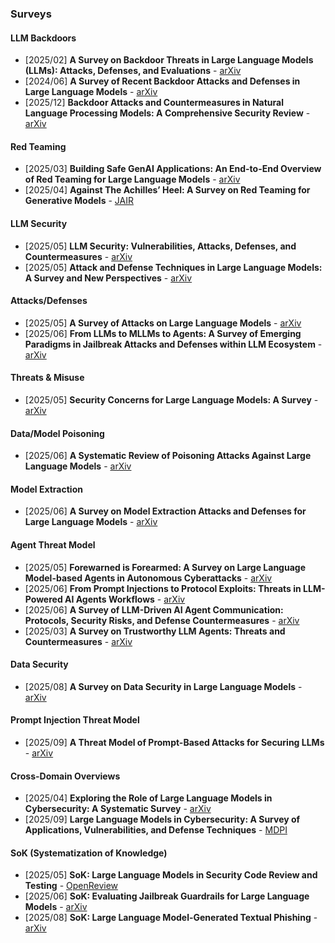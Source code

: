 ### Surveys 

#### LLM Backdoors
- [2025/02] **A Survey on Backdoor Threats in Large Language Models (LLMs): Attacks, Defenses, and Evaluations** - [arXiv](https://arxiv.org/abs/2502.05224)
- [2024/06] **A Survey of Recent Backdoor Attacks and Defenses in Large Language Models** - [arXiv](https://arxiv.org/abs/2406.06852)
- [2025/12] **Backdoor Attacks and Countermeasures in Natural Language Processing Models: A Comprehensive Security Review** - [arXiv](https://arxiv.org/abs/2309.06055)


#### Red Teaming
- [2025/03] **Building Safe GenAI Applications: An End-to-End Overview of Red Teaming for Large Language Models** - [arXiv](https://arxiv.org/abs/2503.01742)
- [2025/04] **Against The Achilles’ Heel: A Survey on Red Teaming for Generative Models** - [JAIR](https://www.jair.org/index.php/jair/article/view/17654)

#### LLM Security
- [2025/05] **LLM Security: Vulnerabilities, Attacks, Defenses, and Countermeasures** - [arXiv](https://arxiv.org/abs/2505.01177)
- [2025/05] **Attack and Defense Techniques in Large Language Models: A Survey and New Perspectives** - [arXiv](https://arxiv.org/abs/2505.00976)

#### Attacks/Defenses
- [2025/05] **A Survey of Attacks on Large Language Models** - [arXiv](https://arxiv.org/abs/2505.12567)
- [2025/06] **From LLMs to MLLMs to Agents: A Survey of Emerging Paradigms in Jailbreak Attacks and Defenses within LLM Ecosystem** - [arXiv](https://arxiv.org/abs/2506.15170)

#### Threats & Misuse
- [2025/05] **Security Concerns for Large Language Models: A Survey** - [arXiv](https://arxiv.org/abs/2505.18889)

#### Data/Model Poisoning
- [2025/06] **A Systematic Review of Poisoning Attacks Against Large Language Models** - [arXiv](https://arxiv.org/abs/2506.06518)

#### Model Extraction
- [2025/06] **A Survey on Model Extraction Attacks and Defenses for Large Language Models** - [arXiv](https://arxiv.org/abs/2506.22521)

#### Agent Threat Model
- [2025/05] **Forewarned is Forearmed: A Survey on Large Language Model-based Agents in Autonomous Cyberattacks** - [arXiv](https://arxiv.org/abs/2505.12786)
- [2025/06] **From Prompt Injections to Protocol Exploits: Threats in LLM-Powered AI Agents Workflows** - [arXiv](https://arxiv.org/abs/2506.23260)
- [2025/06] **A Survey of LLM-Driven AI Agent Communication: Protocols, Security Risks, and Defense Countermeasures** - [arXiv](https://arxiv.org/abs/2506.19676)
- [2025/03] **A Survey on Trustworthy LLM Agents: Threats and Countermeasures** - [arXiv](https://arxiv.org/abs/2503.09648)

#### Data Security
- [2025/08] **A Survey on Data Security in Large Language Models** - [arXiv](https://arxiv.org/abs/2508.02312)

#### Prompt Injection Threat Model
- [2025/09] **A Threat Model of Prompt-Based Attacks for Securing LLMs** - [arXiv](https://arxiv.org/abs/2509.04615)

#### Cross-Domain Overviews
- [2025/04] **Exploring the Role of Large Language Models in Cybersecurity: A Systematic Survey** - [arXiv](https://arxiv.org/abs/2504.15622)
- [2025/09] **Large Language Models in Cybersecurity: A Survey of Applications, Vulnerabilities, and Defense Techniques** - [MDPI](https://www.mdpi.com/2673-2688/6/9/216)

#### SoK (Systematization of Knowledge)
- [2025/05] **SoK: Large Language Models in Security Code Review and Testing** - [OpenReview](https://openreview.net/forum?id=hMkoe4C44D)
- [2025/06] **SoK: Evaluating Jailbreak Guardrails for Large Language Models** - [arXiv](https://arxiv.org/abs/2506.10597)
- [2025/08] **SoK: Large Language Model-Generated Textual Phishing** - [arXiv](https://arxiv.org/abs/2508.21457)
